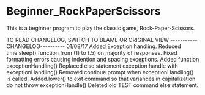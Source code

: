 # Beginner_RockPaperScissors
This is a beginner program to play the classic game, Rock-Paper-Scissors.

TO READ CHANGELOG, SWITCH TO BLAME OR ORIGINAL VIEW
-----------CHANGELOG----------
01/08/17
Added Exception handling.
Reduced time.sleep() function from (1) to (.5) on majority of responses.
Fixed formatting errors causing indention and spacing exceptions.
Added function exceptionHandling()
Replaced else statement exception handle with exceptionHandling()
Removed continue prompt when exceptionHandling() is called.
Added.lower() to exit command so that variances in capitalization do not throw exceptionHandle()
Deleted old TEST command else statement.
